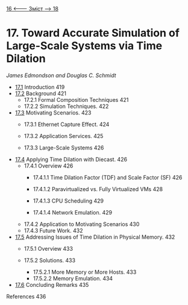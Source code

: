 [16 <--- ](16.md) [   Зміст   ](README.md) [--> 18](18.md)

# 17. Toward Accurate Simulation of Large-Scale Systems via Time Dilation

*James* *Edmondson* *and* *Douglas* *C.* *Schmidt*

- [17.1](17_1.md)  Introduction 419
- [17.2](17_2.md)  Background 421
  - 17.2.1  Formal Composition Techniques 421
  - 17.2.2  Simulation Techniques. 422
- [17.3](17_3.md)  Motivating Scenarios. 423
  - 17.3.1  Ethernet Capture Effect. 424

  - 17.3.2  Application Services. 425

  - 17.3.3  Large-Scale Systems 426
- [17.4](17_4.md)  Applying Time Dilation with Diecast. 426
  - 17.4.1  Overview 426
    - 17.4.1.1  Time Dilation Factor (TDF) and Scale Factor (SF) 426

    - 17.4.1.2  Paravirtualized vs. Fully Virtualized VMs 428

    - 17.4.1.3  CPU Scheduling 429
    - 17.4.1.4  Network Emulation. 429
  - 17.4.2  Application to Motivating Scenarios 430
  - 17.4.3  Future Work. 432
- [17.5](17_5.md)  Addressing Issues of Time Dilation in Physical Memory. 432
  - 17.5.1  Overview 433

  - 17.5.2  Solutions. 433
    - 17.5.2.1  More Memory or More Hosts. 433
    - 17.5.2.2  Memory Emulation. 434
- [17.6](17_6.md)  Concluding Remarks 435

References 436